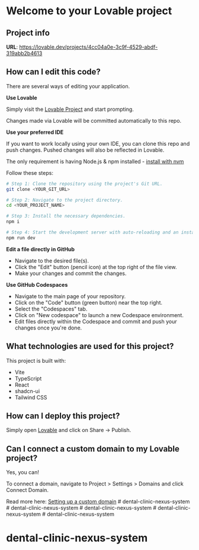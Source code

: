 # Welcome to your Lovable project

## Project info

**URL**: https://lovable.dev/projects/4cc04a0e-3c9f-4529-abdf-319abb2b4613

## How can I edit this code?

There are several ways of editing your application.

**Use Lovable**

Simply visit the [Lovable Project](https://lovable.dev/projects/4cc04a0e-3c9f-4529-abdf-319abb2b4613) and start prompting.

Changes made via Lovable will be committed automatically to this repo.

**Use your preferred IDE**

If you want to work locally using your own IDE, you can clone this repo and push changes. Pushed changes will also be reflected in Lovable.

The only requirement is having Node.js & npm installed - [install with nvm](https://github.com/nvm-sh/nvm#installing-and-updating)

Follow these steps:

```sh
# Step 1: Clone the repository using the project's Git URL.
git clone <YOUR_GIT_URL>

# Step 2: Navigate to the project directory.
cd <YOUR_PROJECT_NAME>

# Step 3: Install the necessary dependencies.
npm i

# Step 4: Start the development server with auto-reloading and an instant preview.
npm run dev
```

**Edit a file directly in GitHub**

- Navigate to the desired file(s).
- Click the "Edit" button (pencil icon) at the top right of the file view.
- Make your changes and commit the changes.

**Use GitHub Codespaces**

- Navigate to the main page of your repository.
- Click on the "Code" button (green button) near the top right.
- Select the "Codespaces" tab.
- Click on "New codespace" to launch a new Codespace environment.
- Edit files directly within the Codespace and commit and push your changes once you're done.

## What technologies are used for this project?

This project is built with:

- Vite
- TypeScript
- React
- shadcn-ui
- Tailwind CSS

## How can I deploy this project?

Simply open [Lovable](https://lovable.dev/projects/4cc04a0e-3c9f-4529-abdf-319abb2b4613) and click on Share -> Publish.

## Can I connect a custom domain to my Lovable project?

Yes, you can!

To connect a domain, navigate to Project > Settings > Domains and click Connect Domain.

Read more here: [Setting up a custom domain](https://docs.lovable.dev/tips-tricks/custom-domain#step-by-step-guide)
#   d e n t a l - c l i n i c - n e x u s - s y s t e m  
 #   d e n t a l - c l i n i c - n e x u s - s y s t e m  
 #   d e n t a l - c l i n i c - n e x u s - s y s t e m  
 #   d e n t a l - c l i n i c - n e x u s - s y s t e m  
 # dental-clinic-nexus-system
# dental-clinic-nexus-system
